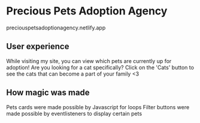 # Precious Pets Adoption Agency


preciouspetsadoptionagency.netlify.app


## User experience
While visiting my site, you can view which pets are currently up for adoption! Are you looking for a cat specifically? Click on the 'Cats' button to see the cats that can become a part of your family <3


## How magic was made
Pets cards were made possible by Javascript for loops
Filter buttons were made possible by eventlisteners to display certain pets
